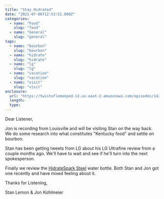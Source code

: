 ```yaml
---
title: "Stay Hidrated"
date: "2021-07-06T12:53:51.000Z"
categories:
  - name: "Food"
    slug: "food"
  - name: "General"
    slug: "general"
tags:
  - name: "bourbon"
    slug: "bourbon"
  - name: "hidrate"
    slug: "hidrate"
  - name: "lg"
    slug: "lg"
  - name: "vacation"
    slug: "vacation"
  - name: "visit"
    slug: "visit"
enclosure:
  url: "https://twistoflemonpod.s3.us-east-2.amazonaws.com/episodes/142-lwatol-20210706.mp3"
  length:
  type:
---
```


Dear Listener,

Jon is recording from Louisville and will be visiting Stan on the way back. We do some research into what constitutes "Kentucky food" and settle on bourbon.

Stan has been getting tweets from LG about his LG Ultrafine review from a couple months ago. We'll have to wait and see if he'll turn into the next spokesperson.

Finally we review the [HidrateSpark Steel](https://amzn.to/3hgZInc) water bottle. Both Stan and Jon got one recently and have mixed feeling about it.

Thanks for Listening,

Stan Lemon & Jon Kohlmeier
